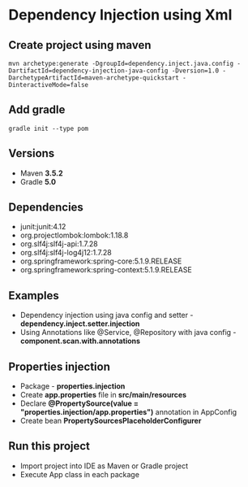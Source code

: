 # Dependency Injection using Xml

## Create project using maven
```
mvn archetype:generate -DgroupId=dependency.inject.java.config -DartifactId=dependency-injection-java-config -Dversion=1.0 -DarchetypeArtifactId=maven-archetype-quickstart -DinteractiveMode=false
```

## Add gradle
```
gradle init --type pom
```

## Versions
* Maven **3.5.2**
* Gradle **5.0**

## Dependencies
* junit:junit:4.12
* org.projectlombok:lombok:1.18.8
* org.slf4j:slf4j-api:1.7.28
* org.slf4j:slf4j-log4j12:1.7.28
* org.springframework:spring-core:5.1.9.RELEASE
* org.springframework:spring-context:5.1.9.RELEASE

## Examples
* Dependency injection using java config and setter - **dependency.inject.setter.injection**
* Using Annotations like @Service, @Repository with java config - **component.scan.with.annotations**

## Properties injection
* Package - **properties.injection**
* Create **app.properties** file in **src/main/resources**
* Declare **@PropertySource(value = "properties.injection/app.properties")** annotation in AppConfig
* Create bean **PropertySourcesPlaceholderConfigurer**

## Run this project
* Import project into IDE as Maven or Gradle project
* Execute App class in each package